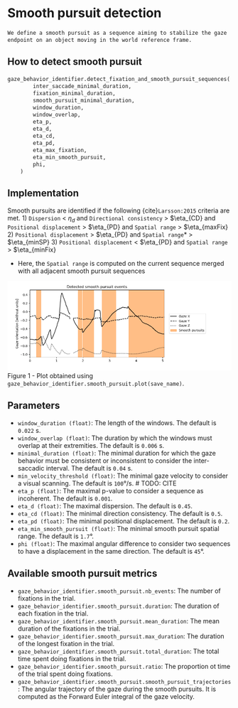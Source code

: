 # Smooth pursuit detection

```{admonition} Smooth pursuit definition
We define a smooth pursuit as a sequence aiming to stabilize the gaze endpoint on an object moving in the world reference frame.
```

## How to detect smooth pursuit
```python3 
gaze_behavior_identifier.detect_fixation_and_smooth_pursuit_sequences(
        inter_saccade_minimal_duration,
        fixation_minimal_duration,
        smooth_pursuit_minimal_duration,
        window_duration,
        window_overlap,
        eta_p,
        eta_d,
        eta_cd,
        eta_pd,
        eta_max_fixation,
        eta_min_smooth_pursuit,
        phi,
    )
```

## Implementation
Smooth pursuits are identified if the following {cite}`Larsson:2015` criteria are met.
    1) `Dispersion` < $\eta_d$ and `Directional consistency` > $\eta_{CD} and `Positional displacement` > $\eta_{PD} and `Spatial range` > $\eta_{maxFix}
    2) `Positional displacement` > $\eta_{PD} and `Spatial range`* > $\eta_{minSP}
    3) `Positional displacement` < $\eta_{PD} and `Spatial range` > $\eta_{minFix}
* Here, the `Spatial range` is computed on the current sequence merged with all adjacent smooth pursuit sequences

![fixation_detection.png](../figures/fixation_detection.png)
Figure 1 - Plot obtained using `gaze_behavior_identifier.smooth_pursuit.plot(save_name)`.

## Parameters
- `window_duration (float)`: The length of the windows. The default is `0.022` s.
- `window_overlap (float)`: The duration by which the windows must overlap at their extremities. The default is `0.006` s.
- `minimal_duration (float)`: The minimal duration for which the gaze behavior must be consistent or inconsistent to consider the inter-saccadic interval. The default is `0.04` s.
- `min_velocity_threshold (float)`: The minimal gaze velocity to consider a visual scanning. The default is `100`°/s. # TODO: CITE
- `eta_p (float)`: The maximal p-value to consider a sequence as incoherent. The default is `0.001`.
- `eta_d (float)`: The maximal dispersion. The default is `0.45`.
- `eta_cd (float)`: The minimal direction consistency. The default is `0.5`.
- `eta_pd (float)`: The minimal positional displacement. The default is `0.2`.
- `eta_min_smooth_pursuit (float)`: The minimal smooth pursuit spatial range. The default is `1.7`°.
- `phi (float)`: The maximal angular difference to consider two sequences to have a displacement in the same direction. The default is `45`°.

## Available smooth pursuit metrics
- `gaze_behavior_identifier.smooth_pursuit.nb_events`: The number of fixations in the trial.
- `gaze_behavior_identifier.smooth_pursuit.duration`: The duration of each fixation in the trial.
- `gaze_behavior_identifier.smooth_pursuit.mean_duration`: The mean duration of the fixations in the trial.
- `gaze_behavior_identifier.smooth_pursuit.max_duration`: The duration of the longest fixation in the trial.
- `gaze_behavior_identifier.smooth_pursuit.total_duration`: The total time spent doing fixations in the trial.
- `gaze_behavior_identifier.smooth_pursuit.ratio`: The proportion ot time of the trial spent doing fixations.
- `gaze_behavior_identifier.smooth_pursuit.smooth_pursuit_trajectories`: The angular trajectory of the gaze during the smooth pursuits. It is computed as the Forward Euler integral of the gaze velocity.

